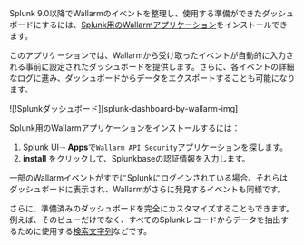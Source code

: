 Splunk 9.0以降でWallarmのイベントを整理し、使用する準備ができたダッシュボードにするには、[Splunk用のWallarmアプリケーション](https://splunkbase.splunk.com/app/6610)をインストールできます。

このアプリケーションでは、Wallarmから受け取ったイベントが自動的に入力される事前に設定されたダッシュボードを提供します。さらに、各イベントの詳細なログに進み、ダッシュボードからデータをエクスポートすることも可能になります。

![!Splunkダッシュボード][splunk-dashboard-by-wallarm-img]

Splunk用のWallarmアプリケーションをインストールするには：

1. Splunk UI➝ **Apps**で`Wallarm API Security`アプリケーションを探します。
1. **install** をクリックして、Splunkbaseの認証情報を入力します。

一部のWallarmイベントがすでにSplunkにログインされている場合、それらはダッシュボードに表示され、Wallarmがさらに発見するイベントも同様です。

さらに、準備済みのダッシュボードを完全にカスタマイズすることもできます。例えば、そのビューだけでなく、すべてのSplunkレコードからデータを抽出するために使用する[検索文字列](https://docs.splunk.com/Documentation/Splunk/latest/SearchReference/Search)などです。